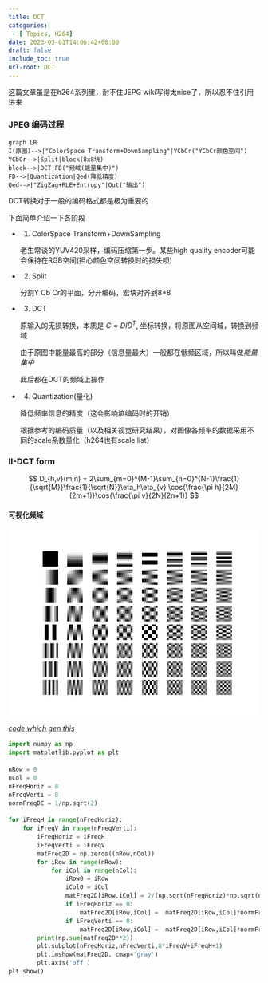 ```yaml
---
title: DCT
categories:
 - [ Topics, H264]
date: 2023-03-01T14:06:42+08:00
draft: false
include_toc: true
url-root: DCT
---
```


这篇文章虽是在h264系列里，耐不住JEPG wiki写得太nice了，所以忍不住引用进来
### JPEG 编码过程
```mermaid
graph LR
I(原图)-->|"ColorSpace Transform+DownSampling"|YCbCr("YCbCr颜色空间")
YCbCr-->|Split|block(8x8块)
block-->|DCT|FD("频域(能量集中)")
FD-->|Quantization|Qed(降低精度)
Qed-->|"ZigZag+RLE+Entropy"|Out("输出")
```
DCT转换对于一般的编码格式都是极为重要的

下面简单介绍一下各阶段
* 1. ColorSpace Transform+DownSampling

    老生常谈的YUV420采样，编码压缩第一步。某些high quality encoder可能会保持在RGB空间(担心颜色空间转换时的损失呗)

* 2. Split

    分割Y Cb Cr的平面，分开编码，宏块对齐到8*8

* 3. DCT

    原输入的无损转换，本质是 $C=DID^T$, 坐标转换，将原图从空间域，转换到频域
  
    由于原图中能量最高的部分（信息量最大）一般都在低频区域，所以叫做*能量集中*

    此后都在DCT的频域上操作

* 4. Quantization(量化)

    降低频率信息的精度（这会影响熵编码时的开销）

    根据参考的编码质量（以及相关视觉研究结果），对图像各频率的数据采用不同的scale系数量化（h264也有scale list）



### II-DCT form

$$
D_{h,v}(m,n) = 2\sum_{m=0}^{M-1}\sum_{n=0}^{N-1}\frac{1}{\sqrt{M}}\frac{1}{\sqrt{N}}\eta_h\eta_{v} \cos{\frac{\pi h}{2M}(2m+1)}\cos{\frac{\pi v}{2N}(2n+1)}
$$



#### 可视化频域

![DCT](DCT/visual_DCT.png)

[*code which gen this*](https://dsp.stackexchange.com/questions/58636/what-are-the-cosine-functions-in-jpegs-dct-ii-table)
```python
import numpy as np
import matplotlib.pyplot as plt

nRow = 8
nCol = 8
nFreqHoriz = 8
nFreqVerti = 8
normFreqDC = 1/np.sqrt(2)

for iFreqH in range(nFreqHoriz):
    for iFreqV in range(nFreqVerti):
        iFreqHoriz = iFreqH
        iFreqVerti = iFreqV
        matFreq2D = np.zeros((nRow,nCol))
        for iRow in range(nRow):
            for iCol in range(nCol):
                iRow0 = iRow
                iCol0 = iCol
                matFreq2D[iRow,iCol] = 2/(np.sqrt(nFreqHoriz)*np.sqrt(nFreqVerti))*np.cos(np.pi*iFreqHoriz*(2*iRow0+1)/(2*nRow))*np.cos(np.pi*iFreqVerti*(2*iCol0+1)/(2*nCol))
                if iFreqHoriz == 0:
                    matFreq2D[iRow,iCol] =  matFreq2D[iRow,iCol]*normFreqDC
                if iFreqVerti == 0:
                    matFreq2D[iRow,iCol] =  matFreq2D[iRow,iCol]*normFreqDC
        print(np.sum(matFreq2D**2))
        plt.subplot(nFreqHoriz,nFreqVerti,8*iFreqV+iFreqH+1)
        plt.imshow(matFreq2D, cmap='gray')
        plt.axis('off')
plt.show()
```